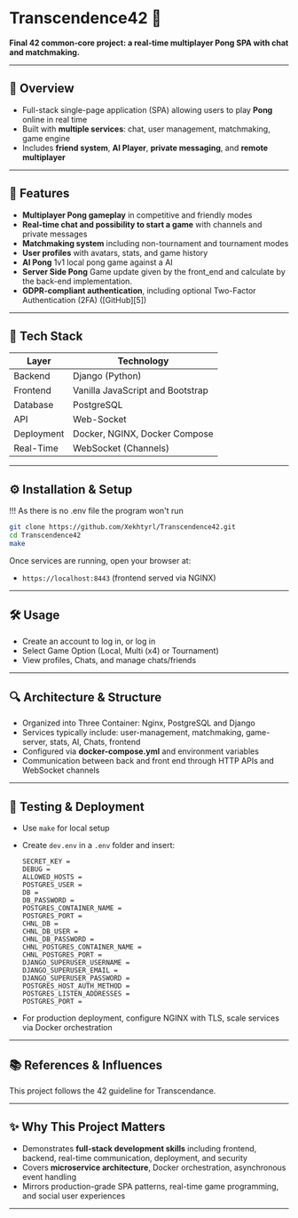 # Transcendence42 🏓

**Final 42 common‑core project: a real‑time multiplayer Pong SPA with chat and matchmaking.**

---

## 🎯 Overview

* Full-stack single-page application (SPA) allowing users to play **Pong** online in real time
* Built with **multiple services**: chat, user management, matchmaking, game engine
* Includes **friend system**, **AI Player**, **private messaging**, and **remote multiplayer**

---

## 🚀 Features

* **Multiplayer Pong gameplay** in competitive and friendly modes
* **Real-time chat and possibility to start a game** with channels and private messages
* **Matchmaking system** including non-tournament and tournament modes
* **User profiles** with avatars, stats, and game history
* **AI Pong** 1v1 local pong game against a AI
* **Server Side Pong** Game update given by the front_end and calculate by the back-end implementation.
* **GDPR-compliant authentication**, including optional Two-Factor Authentication (2FA) ([GitHub][5])

---

## 🧱 Tech Stack

| Layer      | Technology                                                   |
| ---------- | ------------------------------------------------------------ |
| Backend    | Django (Python)                                              |
| Frontend   | Vanilla JavaScript and Bootstrap                             |
| Database   | PostgreSQL                                                   |
| API        | Web-Socket                                                   |
| Deployment | Docker, NGINX, Docker Compose                                |
| Real-Time  | WebSocket (Channels)                                         |

---

## ⚙️ Installation & Setup

!!! As there is no .env file the program won't run

```bash
git clone https://github.com/Xekhtyrl/Transcendence42.git
cd Transcendence42
make
```

Once services are running, open your browser at:

* `https://localhost:8443` (frontend served via NGINX)

---

## 🛠 Usage

* Create an account to log in, or log in
* Select Game Option (Local, Multi (x4) or Tournament)
* View profiles, Chats, and manage chats/friends

---

## 🔍 Architecture & Structure

* Organized into Three Container: Nginx, PostgreSQL and Django
* Services typically include: user-management, matchmaking, game-server, stats, AI, Chats, frontend
* Configured via **docker-compose.yml** and environment variables
* Communication between back and front end through HTTP APIs and WebSocket channels

---

## 🧪 Testing & Deployment

* Use `make` for local setup
* Create `dev.env` in a `.env` folder and insert:

  ```text
  SECRET_KEY =
  DEBUG =
  ALLOWED_HOSTS =
  POSTGRES_USER =
  DB =
  DB_PASSWORD =
  POSTGRES_CONTAINER_NAME =
  POSTGRES_PORT =
  CHNL_DB =
  CHNL_DB_USER =
  CHNL_DB_PASSWORD =
  CHNL_POSTGRES_CONTAINER_NAME =
  CHNL_POSTGRES_PORT =
  DJANGO_SUPERUSER_USERNAME =
  DJANGO_SUPERUSER_EMAIL =
  DJANGO_SUPERUSER_PASSWORD =
  POSTGRES_HOST_AUTH_METHOD =
  POSTGRES_LISTEN_ADDRESSES =
  POSTGRES_PORT =
  ```
* For production deployment, configure NGINX with TLS, scale services via Docker orchestration

---

## 📚 References & Influences

This project follows the 42 guideline for Transcendance.

---

## ✨ Why This Project Matters

* Demonstrates **full-stack development skills** including frontend, backend, real-time communication, deployment, and security
* Covers **microservice architecture**, Docker orchestration, asynchronous event handling
* Mirrors production-grade SPA patterns, real-time game programming, and social user experiences

---

